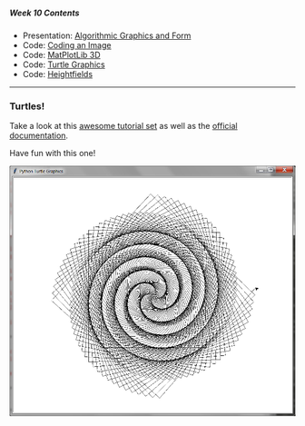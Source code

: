 ##### Week 10 Contents
- Presentation: [Algorithmic Graphics and Form](readme.md)
- Code: [Coding an Image](image.md)
- Code: [MatPlotLib 3D](matplotlib3d.md)
- Code: [Turtle Graphics](turtle.md)
- Code: [Heightfields](heightfield.md)

-----

### Turtles!

Take a look at this [awesome tutorial set](https://github.com/asweigart/simple-turtle-tutorial-for-python/blob/master/simple_turtle_tutorial.md) as well as the [official documentation](https://docs.python.org/3/library/turtle.html).

Have fun with this one! 

![turtle.png](turtle.png)